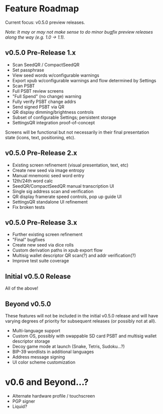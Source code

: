 # Feature Roadmap

Current focus: v0.5.0 preview releases.

*Note: It may or may not make sense to do minor bugfix preview releases along the way (e.g. 1.0 -> 1.1).*


## v0.5.0 Pre-Release 1.x
* Scan SeedQR / CompactSeedQR
* Set passphrase
* View seed words w/configurable warnings
* Export xpub w/configurable warnings and flow determined by Settings
* Scan PSBT
* Full PSBT review screens
* "Full Spend" (no change) warning
* Fully verify PSBT change addrs
* Send signed PSBT via QR
* QR display dimming/brightness controls
* Subset of configurable Settings; persistent storage
* SettingsQR integration proof-of-concept

Screens will be functional but not necessarily in their final presentation state (icons, text, positioning, etc).


## v0.5.0 Pre-Release 2.x
* Existing screen refinement (visual presentation, text, etc)
* Create new seed via image entropy
* Manual mnemonic seed word entry
* 12th/24th word calc
* SeedQR/CompactSeedQR manual transcription UI
* Single sig address scan and verification
* QR display framerate speed controls, pop up guide UI
* SettingsQR standalone UI refinement
* Fix broken tests


## v0.5.0 Pre-Release 3.x
* Further existing screen refinement
* "Final" bugfixes
* Create new seed via dice rolls
* Custom derivation paths in xpub export flow
* Multisig wallet descriptor QR scan(?) and addr verification(?)
* Improve test suite coverage


## Initial v0.5.0 Release
All of the above!


## Beyond v0.5.0
These features will not be included in the initial v0.5.0 release and will have varying degrees of priority for subsequent releases (or possibly not at all).

* Multi-language support
* Custom OS, possibly with swappable SD card PSBT and multisig wallet descriptor storage
* Decoy game mode at launch (Snake, Tetris, Sudoku...?)
* BIP-39 wordlists in additional languages
* Address message signing
* UI color scheme customization


# v0.6 and Beyond...?
* Alternate hardware profile / touchscreen
* PGP signer
* Liquid?
